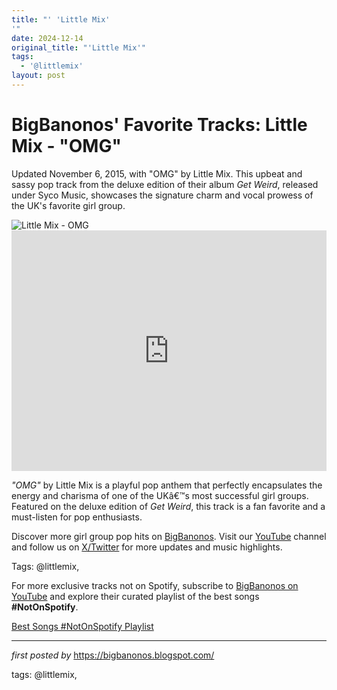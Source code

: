 ```yaml
---
title: "' 'Little Mix'
'"
date: 2024-12-14
original_title: "'Little Mix'"
tags:
  - '@littlemix'
layout: post
---
```

<!-- Post Title -->
<h1 >BigBanonos' Favorite Tracks: Little Mix - "OMG"</h1> <!-- Introductory Text -->
<p >Updated November 6, 2015, with "OMG" by Little Mix. This upbeat and sassy pop track from the deluxe edition of their album <em>Get Weird</em>, released under Syco Music, showcases the signature charm and vocal prowess of the UK's favorite girl group.</p> <!-- Featured Image -->
<div > <img src="https://i1.sndcdn.com/artworks-000139798770-zv0txw-t500x500.jpg" alt="Little Mix - OMG" />
</div> <!-- YouTube Video Embed -->
<div > <iframe width="100%" height="385" src="https://www.youtube.com/embed/J2Lb7Mg3bjI" title="OMG" frameborder="0" allow="accelerometer; autoplay; clipboard-write; encrypted-media; gyroscope; picture-in-picture; web-share" referrerpolicy="strict-origin-when-cross-origin" allowfullscreen></iframe>
</div> <!-- Song Information -->
<div > <p><em>"OMG"</em> by Little Mix is a playful pop anthem that perfectly encapsulates the energy and charisma of one of the UKâ€™s most successful girl groups. Featured on the deluxe edition of <em>Get Weird</em>, this track is a fan favorite and a must-listen for pop enthusiasts.</p>
</div> <!-- Footer Links -->
<div > <p>Discover more girl group pop hits on <a href="https://bigbanonos.blogspot.com/" target="_blank">BigBanonos</a>. Visit our <a href="https://www.youtube.com/@BigBanonos" target="_blank">YouTube</a> channel and follow us on <a href="https://x.com/bigbanonos" target="_blank">X/Twitter</a> for more updates and music highlights.</p>
</div> <!-- Tags -->
<p >Tags: @littlemix,</p>


<!--Subscribe and Playlist Links-->
<div>
    <p>For more exclusive tracks not on Spotify, subscribe to <a href="https://www.youtube.com/@BigBanonos" target="_blank">BigBanonos on YouTube</a> and explore their curated playlist of the best songs <strong>#NotOnSpotify</strong>.</p>
    <p><a href="https://www.youtube.com/playlist?list=PLtuNtuTatqI0kFahUCbtbfenC_ET5O_tr" target="_blank">Best Songs #NotOnSpotify Playlist<br /></a></p></div>

<hr />

<p><em>first posted by</em> <a href="https://bigbanonos.blogspot.com/" rel="noopener" target="_new">https://bigbanonos.blogspot.com/</a></p>

<p>tags: @littlemix,</p>
